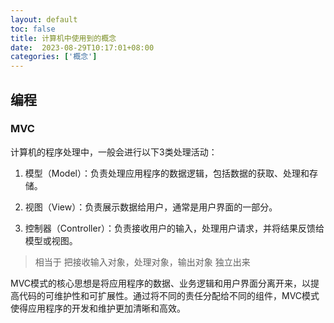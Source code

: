```yaml
---
layout: default
toc: false
title: 计算机中使用到的概念
date:  2023-08-29T10:17:01+08:00
categories: ['概念']
---
```



## 编程

### MVC

<!-- MVC是计算机科学中的一种软件架构模式，它代表模型-视图-控制器（Model-View-Controller）。 -->


计算机的程序处理中，一般会进行以下3类处理活动：

1. 模型（Model）：负责处理应用程序的数据逻辑，包括数据的获取、处理和存储。

2. 视图（View）：负责展示数据给用户，通常是用户界面的一部分。

3. 控制器（Controller）：负责接收用户的输入，处理用户请求，并将结果反馈给模型或视图。

> 相当于 把接收输入对象，处理对象，输出对象 独立出来

MVC模式的核心思想是将应用程序的数据、业务逻辑和用户界面分离开来，以提高代码的可维护性和可扩展性。通过将不同的责任分配给不同的组件，MVC模式使得应用程序的开发和维护更加清晰和高效。